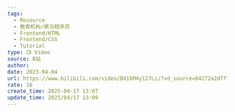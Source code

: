 ```yaml
---
tags:
  - Resource
  - 教育机构/黑马程序员
  - Frontend/HTML
  - Frontend/CSS
  - Tutorial
type: 📺 Video
source: B站
author: 
date: 2023-04-04
url: https://www.bilibili.com/video/BV1kM4y127Li/?vd_source=84272a2d7f72158b38778819be5bc6ad
rate: 10
create_time: 2025-04-17 13:07
update_time: 2025/04/17 13:09
---
```

